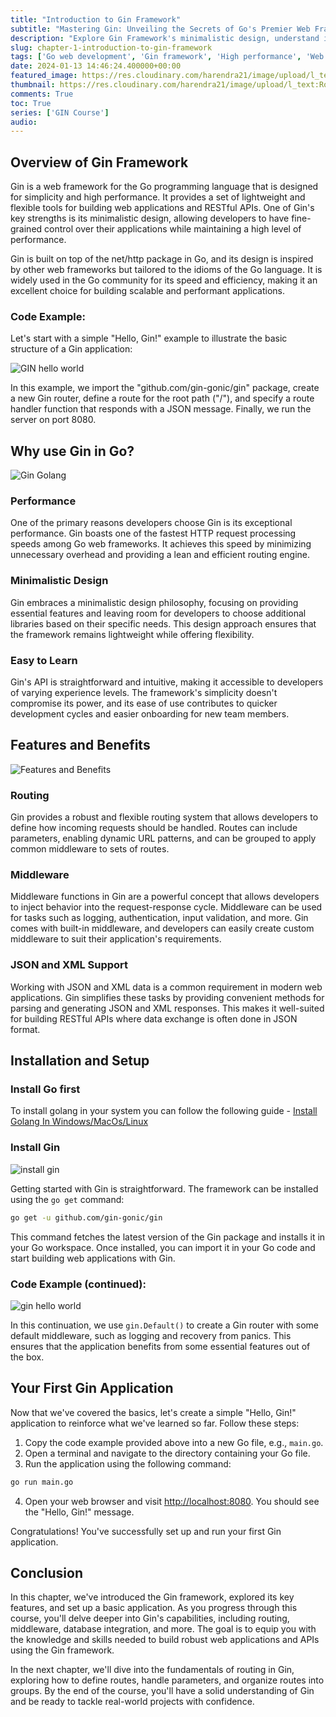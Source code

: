 ```yaml
---
title: "Introduction to Gin Framework"
subtitle: "Mastering Gin: Unveiling the Secrets of Go's Premier Web Framework"
description: "Explore Gin Framework's minimalistic design, understand its advantages, and delve into key features like routing, middleware, and JSON support."
slug: chapter-1-introduction-to-gin-framework
tags: ['Go web development', 'Gin framework', 'High performance', 'Web application development']
date: 2024-01-13 14:46:24.400000+00:00
featured_image: https://res.cloudinary.com/harendra21/image/upload/l_text:Roboto_40_bold:Chapter%201:%20Introduction,co_rgb:ffffff/golangwithexample/gin-course_ijbjnk.png
thumbnail: https://res.cloudinary.com/harendra21/image/upload/l_text:Roboto_40_bold:Chapter%201:%20Introduction,co_rgb:ffffff/golangwithexample/gin-course_ijbjnk.png
comments: True
toc: True
series: ['GIN Course']
audio: 
---
```

## Overview of Gin Framework

Gin is a web framework for the Go programming language that is designed for simplicity and high performance. It provides a set of lightweight and flexible tools for building web applications and RESTful APIs. One of Gin's key strengths is its minimalistic design, allowing developers to have fine-grained control over their applications while maintaining a high level of performance.

Gin is built on top of the net/http package in Go, and its design is inspired by other web frameworks but tailored to the idioms of the Go language. It is widely used in the Go community for its speed and efficiency, making it an excellent choice for building scalable and performant applications.

### Code Example:

Let's start with a simple "Hello, Gin!" example to illustrate the basic structure of a Gin application:

![GIN hello world](https://res.cloudinary.com/harendra21/image/upload/v1705347281/golangwithexample/code_20240116_010413_via_10015_io_k3l29n.png)

In this example, we import the "github.com/gin-gonic/gin" package, create a new Gin router, define a route for the root path ("/"), and specify a route handler function that responds with a JSON message. Finally, we run the server on port 8080.

## Why use Gin in Go?

![Gin Golang](https://res.cloudinary.com/harendra21/image/upload/v1705347359/golangwithexample/1_HtCjHzGwf6iWNqXu5Cndsg_vqaavg.png)

### Performance

One of the primary reasons developers choose Gin is its exceptional performance. Gin boasts one of the fastest HTTP request processing speeds among Go web frameworks. It achieves this speed by minimizing unnecessary overhead and providing a lean and efficient routing engine.

### Minimalistic Design

Gin embraces a minimalistic design philosophy, focusing on providing essential features and leaving room for developers to choose additional libraries based on their specific needs. This design approach ensures that the framework remains lightweight while offering flexibility.

### Easy to Learn

Gin's API is straightforward and intuitive, making it accessible to developers of varying experience levels. The framework's simplicity doesn't compromise its power, and its ease of use contributes to quicker development cycles and easier onboarding for new team members.

## Features and Benefits

![Features and Benefits](https://res.cloudinary.com/harendra21/image/upload/v1705347408/golangwithexample/Features-Benefits_yqnxbl.png)

### Routing

Gin provides a robust and flexible routing system that allows developers to define how incoming requests should be handled. Routes can include parameters, enabling dynamic URL patterns, and can be grouped to apply common middleware to sets of routes.

### Middleware

Middleware functions in Gin are a powerful concept that allows developers to inject behavior into the request-response cycle. Middleware can be used for tasks such as logging, authentication, input validation, and more. Gin comes with built-in middleware, and developers can easily create custom middleware to suit their application's requirements.

### JSON and XML Support

Working with JSON and XML data is a common requirement in modern web applications. Gin simplifies these tasks by providing convenient methods for parsing and generating JSON and XML responses. This makes it well-suited for building RESTful APIs where data exchange is often done in JSON format.

## Installation and Setup

### Install Go first

To install golang in your system you can follow the following guide - [Install Golang In Windows/MacOs/Linux](https://golang.withcodeexample.com/blog/golang-tutorial-for-beginners/#how-to-install-golang) 

### Install Gin

![install gin](https://res.cloudinary.com/harendra21/image/upload/v1705347459/golangwithexample/how_to_create_software_installation_guide_mghfyj.png)

Getting started with Gin is straightforward. The framework can be installed using the `go get` command:

```bash
go get -u github.com/gin-gonic/gin
```

This command fetches the latest version of the Gin package and installs it in your Go workspace. Once installed, you can import it in your Go code and start building web applications with Gin.

### Code Example (continued):

![gin hello world](https://res.cloudinary.com/harendra21/image/upload/v1705347281/golangwithexample/code_20240116_010413_via_10015_io_k3l29n.png)

In this continuation, we use `gin.Default()` to create a Gin router with some default middleware, such as logging and recovery from panics. This ensures that the application benefits from some essential features out of the box.

## Your First Gin Application

Now that we've covered the basics, let's create a simple "Hello, Gin!" application to reinforce what we've learned so far. Follow these steps:

1. Copy the code example provided above into a new Go file, e.g., `main.go`.
2. Open a terminal and navigate to the directory containing your Go file.
3. Run the application using the following command:

```bash
go run main.go
```

4. Open your web browser and visit <http://localhost:8080>. You should see the "Hello, Gin!" message.

Congratulations! You've successfully set up and run your first Gin application.

## Conclusion

In this chapter, we've introduced the Gin framework, explored its key features, and set up a basic application. As you progress through this course, you'll delve deeper into Gin's capabilities, including routing, middleware, database integration, and more. The goal is to equip you with the knowledge and skills needed to build robust web applications and APIs using the Gin framework.

In the next chapter, we'll dive into the fundamentals of routing in Gin, exploring how to define routes, handle parameters, and organize routes into groups. By the end of the course, you'll have a solid understanding of Gin and be ready to tackle real-world projects with confidence.